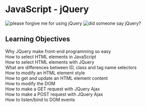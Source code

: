 # JavaScript - jQuery  
![please forgive me for using jQuery](https://i.imgur.com/thTOB8w.png)
![did someone say jQuery?](blob:https://imgur.com/fb48b4cf-c743-449e-93bc-19ed53dbfb35)  


## Learning Objectives  
Why JQuery make front-end programming so easy  
How to select HTML elements in JavaScript  
How to select HTML elements with JQuery  
What are differences between ID, class and tag name selectors  
How to modify an HTML element style  
How to get and update an HTML element content  
How to modify the DOM  
How to make a GET request with JQuery Ajax  
How to make a POST request with JQuery Ajax  
How to listen/bind to DOM events  
